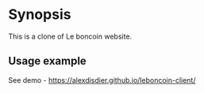 # Synopsis

This is a clone of Le boncoin website.

## Usage example

See demo - https://alexdisdier.github.io/leboncoin-client/
